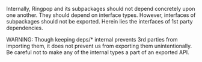Internally, Ringpop and its subpackages should not depend concretely upon one
another. They should depend on interface types. However, interfaces of subpackages
should not be exported. Herein lies the interfaces of 1st party dependencies.

WARNING: Though keeping deps/* internal prevents 3rd parties from importing them,
it does not prevent us from exporting them unintentionally. Be careful not to make
any of the internal types a part of an exported API.
